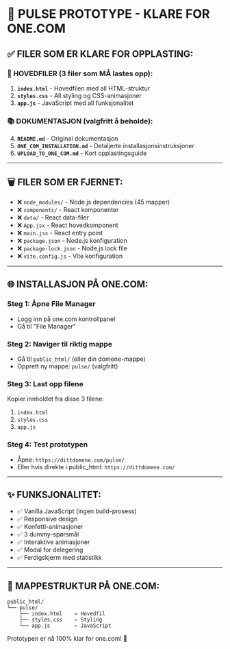 # 🎉 PULSE PROTOTYPE - KLARE FOR ONE.COM

## ✅ FILER SOM ER KLARE FOR OPPLASTING:

### 🚀 HOVEDFILER (3 filer som MÅ lastes opp):
1. **`index.html`** - Hovedfilen med all HTML-struktur
2. **`styles.css`** - All styling og CSS-animasjoner
3. **`app.js`** - JavaScript med all funksjonalitet

### 📚 DOKUMENTASJON (valgfritt å beholde):
4. **`README.md`** - Original dokumentasjon 
5. **`ONE_COM_INSTALLATION.md`** - Detaljerte installasjonsinstruksjoner
6. **`UPLOAD_TO_ONE_COM.md`** - Kort opplastingsguide

---

## 🗑️ FILER SOM ER FJERNET:
- ❌ `node_modules/` - Node.js dependencies (45 mapper)
- ❌ `components/` - React komponenter
- ❌ `data/` - React data-filer  
- ❌ `App.jsx` - React hovedkomponent
- ❌ `main.jsx` - React entry point
- ❌ `package.json` - Node.js konfiguration
- ❌ `package-lock.json` - Node.js lock file
- ❌ `vite.config.js` - Vite konfiguration

---

## 🌐 INSTALLASJON PÅ ONE.COM:

### Steg 1: Åpne File Manager
- Logg inn på one.com kontrollpanel
- Gå til "File Manager"

### Steg 2: Naviger til riktig mappe
- Gå til `public_html/` (eller din domene-mappe)
- Opprett ny mappe: `pulse/` (valgfritt)

### Steg 3: Last opp filene
Kopier innholdet fra disse 3 filene:
1. `index.html`
2. `styles.css` 
3. `app.js`

### Steg 4: Test prototypen
- Åpne: `https://dittdomene.com/pulse/`
- Eller hvis direkte i public_html: `https://dittdomene.com/`

---

## ✨ FUNKSJONALITET:
- ✅ Vanilla JavaScript (ingen build-prosess)
- ✅ Responsive design
- ✅ Konfetti-animasjoner
- ✅ 3 dummy-spørsmål
- ✅ Interaktive animasjoner
- ✅ Modal for delegering
- ✅ Ferdigskjerm med statistikk

---

## 📁 MAPPESTRUKTUR PÅ ONE.COM:
```
public_html/
└── pulse/
    ├── index.html    ← Hovedfil
    ├── styles.css    ← Styling
    └── app.js        ← JavaScript
```

Prototypen er nå 100% klar for one.com! 🚀
